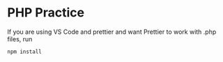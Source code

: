 # PHP Practice

If you are using VS Code and prettier and want Prettier to work with .php files, run

```
npm install
```
